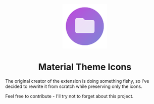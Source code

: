 <div align="center">

<img src="./icon.png" width="140" />

# Material Theme Icons

</div>

The original creator of the extension is doing something fishy, so I've decided to rewrite it from scratch while preserving only the icons.

Feel free to contribute - I'll try not to forget about this project.
